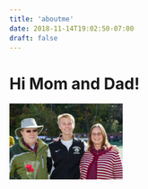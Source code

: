 ```yaml
---
title: 'aboutme'
date: 2018-11-14T19:02:50-07:00
draft: false
---
```



# Hi Mom and Dad!

<img src="IMG_0872.JPG" style="width: 40%">